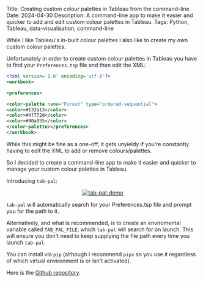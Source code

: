 Title: Creating custom colour palettes in Tableau from the command-line
Date: 2024-04-30
Description: A command-line app to make it easier and quicker to add and edit custom colour palettes in Tableau.
Tags: Python, Tableau, data-visualisation, command-line

While I like Tableau's in-built colour palettes I also like to create my own 
custom colour palettes.

Unfortunately in order to create custom colour palettes in Tableau you have 
to find your `Preferences.tsp` file and then edit the XML:

```xml
<?xml version='1.0' encoding='utf-8'?>
<workbook>

<preferences>

<color-palette name="Forest" type="ordered-sequential">
<color>#132a13</color>
<color>#4f772d</color>
<color>#90a955</color>
</color-palette></preferences>
</workbook>
```

While this might be fine as a one-off, it gets unyieldy if you're constantly 
having to edit the XML to add or remove colours/palettes.

So I decided to create a command-line app to make it easier and quicker
to manage your custom colour palettes in Tableau.

Introducing `tab-pal`:

<p align="center">
    <a href="https://github.com/ben-n93/tab-pal">
        <img src="https://github.com/ben-n93/tab-pal/assets/84557025/d26de9c5-434e-4299-a35d-e97cb46ae57d" alt="tab-pal-demo">
    </a>
</p>

`tab-pal` will automatically search for your Preferences.tsp file and prompt you for the path to it.

Alternatively, and what is recommended, is to create an enviromental variable called `TAB_PAL_FILE`, which `tab-pal` will search for on launch. This will ensure you don't need to keep supplying the file path every time you launch `tab-pal`.

You can install via `pip` (although I recommend `pipx` so you use it regardless of which virtual environment is or isn't activated).

Here is the [Github repository](https://github.com/ben-n93/tab-pal).